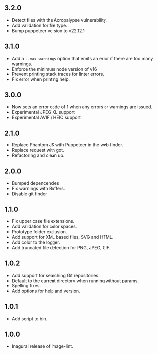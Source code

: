 3.2.0
-----

- Detect files with the Acropalypse vulnerability.
- Add validation for file type.
- Bump puppeteer version to v22.12.1

3.1.0
-----
- Add a `--max_warnings` option that emits an error if there are too many warnings.
- Enforce the minimum node version of v16
- Prevent printing stack traces for linter errors.
- Fix error when printing help.


3.0.0
----

- Now sets an error code of 1 when any errors or warnings are issued.
- Experimental JPEG XL support
- Experimental AVIF / HEIC support

2.1.0
-----

- Replace Phantom JS with Puppeteer in the web finder.
- Replace request with got.
- Refactoring and clean up.

2.0.0
-----

- Bumped depencencies
- Fix warnings with Buffers.
- Disable git finder

1.1.0
-----

- Fix upper case file extensions.
- Add validation for color spaces.
- Prototype folder exclusion.
- Add support for XML based files, SVG and HTML.
- Add color to the logger.
- Add truncated file detection for PNG, JPEG, GIF.

1.0.2
-----

- Add support for searching Git repositories.
- Default to the current directory when running without params.
- Spelling fixes.
- Add options for help and version.

1.0.1
-----

- Add script to bin.

1.0.0
-----

- Inagural release of image-lint.
